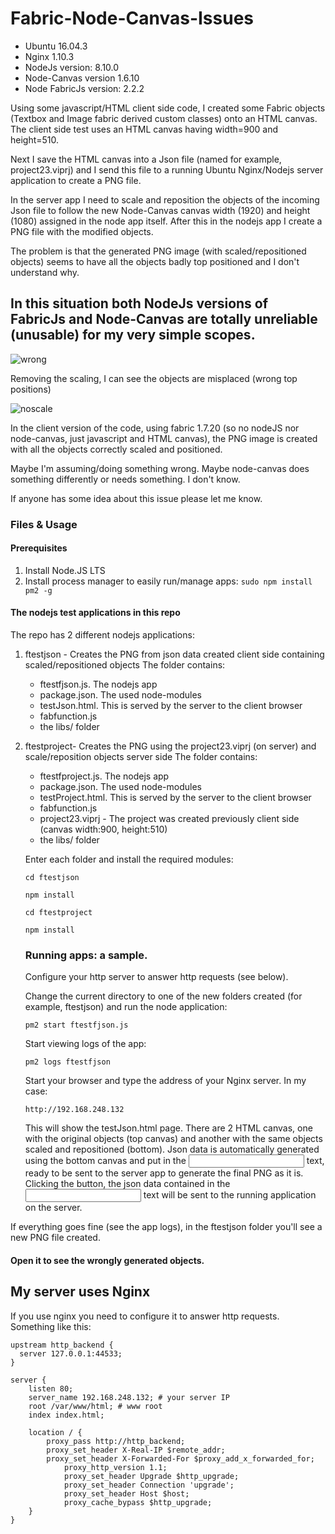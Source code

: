 # Fabric-Node-Canvas-Issues

- Ubuntu 16.04.3
- Nginx 1.10.3
- NodeJs version: 8.10.0
- Node-Canvas version 1.6.10
- Node FabricJs version: 2.2.2


Using some javascript/HTML client side code, I created some Fabric objects (Textbox and Image fabric derived custom classes) onto an HTML canvas. The client side test uses an HTML canvas having width=900 and height=510.

Next I save the HTML canvas into a Json file (named for example, project23.viprj) and I send this file to a running Ubuntu Nginx/Nodejs server application to create a PNG file.

In the server app I need to scale and reposition the objects of the incoming Json file to follow the new Node-Canvas canvas width (1920) and height (1080) assigned in the node app itself. After this in the nodejs app I create a PNG file with the modified objects.

The problem is that the generated PNG image (with scaled/repositioned objects) seems to have all the objects badly top positioned and I don't understand why.


## In this situation both NodeJs versions of FabricJs and Node-Canvas are totally unreliable (unusable) for my very simple scopes.


![wrong](https://user-images.githubusercontent.com/20070559/37830450-85efd95a-2ea2-11e8-91db-e910ed8d5a6e.png)

Removing the scaling, I can see the objects are misplaced (wrong top positions)

![noscale](https://user-images.githubusercontent.com/20070559/37830486-a2b93478-2ea2-11e8-90f5-86b2178767c1.png)

In the client version of the code, using fabric 1.7.20 (so no nodeJS nor node-canvas, just javascript and HTML canvas), the PNG image is created with all the objects correctly scaled and positioned.

Maybe I'm assuming/doing  something wrong. Maybe node-canvas does something differently or needs something. I don't know.

If anyone has some idea about this issue please let me know.

### Files & Usage

#### Prerequisites
1. Install Node.JS LTS
2. Install process manager to easily run/manage apps: ```sudo npm install pm2 -g ```

#### The nodejs test applications in this repo
The repo has 2 different nodejs applications:

1. ftestjson - Creates the PNG from json data created client side containing scaled/repositioned objects
    The folder contains:
    - ftestfjson.js. The nodejs app
    - package.json. The used node-modules
    - testJson.html. This is served by the server to the client browser
    - fabfunction.js
    - the libs/ folder
    
2. ftestproject- Creates the PNG using the project23.viprj (on server) and scale/reposition objects server side
    The folder contains:
    - ftestfproject.js. The nodejs app
    - package.json. The used node-modules
    - testProject.html. This is served by the server to the client browser
    - fabfunction.js
    - project23.viprj - The project was created previously client side (canvas width:900, height:510)
    - the libs/ folder
   
   Enter each folder and install the required modules:
   
   ```cd ftestjson```
   
   ```npm install```
   
   ```cd ftestproject```
   
   ```npm install```
   
   ### Running apps: a sample.
   
   Configure your http server to answer http requests (see below).
   
   Change the current directory to one of the new folders created (for example, ftestjson) and run the node application:
   
   ```pm2 start ftestfjson.js```
   
   Start viewing logs of the app:
   
   ```pm2 logs ftestfjson```
   
   Start your browser and type the address of your Nginx server. In my case:
   
   ```http://192.168.248.132```
   
   This will show the testJson.html page. There are 2 HTML canvas, one with the original objects (top canvas) and another with the same objects scaled and repositioned (bottom). Json data is automatically generated using the bottom canvas and put in the <input> text, ready to be sent to the server app to generate the final PNG as it is.
   Clicking the button, the json data contained in the <input> text will be sent to the running application on the server.
   
If everything goes fine (see the app logs), in the ftestjson folder you'll see a new PNG file created. 
#### Open it to see the wrongly generated objects.
    

## My server uses Nginx 
If you use nginx you need to configure it to answer http requests.
Something like this:
```
upstream http_backend {
  server 127.0.0.1:44533;
}

server {
	listen 80;
	server_name 192.168.248.132; # your server IP
	root /var/www/html; # www root
	index index.html;

	location / {
		proxy_pass http://http_backend;
		proxy_set_header X-Real-IP $remote_addr;
		proxy_set_header X-Forwarded-For $proxy_add_x_forwarded_for;
	        proxy_http_version 1.1;
	        proxy_set_header Upgrade $http_upgrade;
	        proxy_set_header Connection 'upgrade';
	        proxy_set_header Host $host;
	        proxy_cache_bypass $http_upgrade;
	}
}
```
